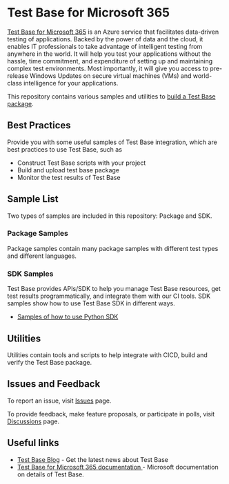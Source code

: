 # Test Base for Microsoft 365
[Test Base for Microsoft 365](https://www.microsoft.com/en-us/testbase) is an Azure service that facilitates data-driven testing of applications. Backed by the power of data and the cloud, it enables IT professionals to take advantage of intelligent testing from anywhere in the world. It will help you test your applications without the hassle, time commitment, and expenditure of setting up and maintaining complex test environments. Most importantly, it will give you access to pre-release Windows Updates on secure virtual machines (VMs) and world-class intelligence for your applications.

This repository contains various samples and utilities to [build a Test Base package](https://docs.microsoft.com/en-us/microsoft-365/test-base/buildpackage?view=o365-worldwide).

## Best Practices
Provide you with some useful samples of Test Base integration, which are best practices to use Test Base, such as
 - Construct Test Base scripts with your project
 - Build and upload test base package
 - Monitor the test results of Test Base

## Sample List
Two types of samples are included in this repository: Package and SDK.
### Package Samples
Package samples contain many package samples with different test types and different languages.
### SDK Samples
Test Base provides APIs/SDK to help you manage Test Base resources, get test results programmatically, and integrate them with our CI tools. SDK samples show how to use Test Base SDK in different ways.
- [Samples of how to use Python SDK](https://github.com/Azure-Samples/azure-samples-python-management/tree/main/samples/testbase)
## Utilities
Utilities contain tools and scripts to help integrate with CICD, build and verify the Test Base package.
## Issues and Feedback
To report an issue, visit [Issues](https://github.com/microsoft/testbase/issues) page.

To provide feedback, make feature proposals, or participate in polls, visit [Discussions](https://github.com/microsoft/testbase/discussions) page.


## Useful links
- [Test Base Blog](https://techcommunity.microsoft.com/t5/test-base-blog/bg-p/USL-Blog) - Get the latest news about Test Base
- [Test Base for Microsoft 365 documentation
](https://docs.microsoft.com/en-us/microsoft-365/test-base/?view=o365-worldwide) - Microsoft documentation on details of Test Base.
